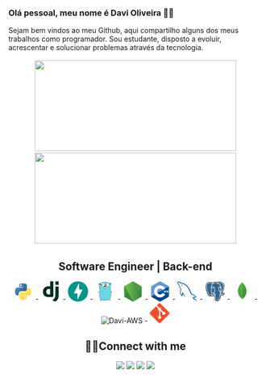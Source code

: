 ### Olá pessoal, meu nome é Davi Oliveira 🤙🏽

<div>
  <lin> Sejam bem vindos ao meu Github, aqui compartilho alguns dos meus trabalhos como programador. Sou estudante, disposto a evoluir, acrescentar e solucionar problemas através da tecnologia.</lin>
</div>
 <br>
  
<div align="center">
  <a>
  <img height="180em" width="400" src="https://github-readme-stats.vercel.app/api?username=davioliveiraes&show_icons=true&theme=dark&include_all_commits=true&count_private=true"/>
  <img height="180em" width="400" src="https://github-readme-stats.vercel.app/api/top-langs/?username=davioliveiraes&layout=compact&langs_count=7&theme=dark"/>

</div>
 
<div align="center">
  <h2> Software Engineer | Back-end </h2>
  <img alt="Davi-Python" heigth="30" width="40" src="https://raw.githubusercontent.com/devicons/devicon/master/icons/python/python-original.svg"/> - 
  <img alt="Davi-Django" heigth="30" width="40" src="https://raw.githubusercontent.com/devicons/devicon/master/icons/django/django-plain.svg"/> - 
  <img alt="Davi-FastAPI" heigth="30" width="40" src="https://raw.githubusercontent.com/devicons/devicon/master/icons/fastapi/fastapi-original.svg"/> -
  <img alt="Davi-Go" heigth="30" width="40" src="https://raw.githubusercontent.com/devicons/devicon/master/icons/go/go-original.svg"/> -
  <img alt="Davi-Nodejs" heigth="30" width="40" src="https://raw.githubusercontent.com/devicons/devicon/master/icons/nodejs/nodejs-original.svg"/> -
  <img alt="Davi-"C++" heigth="30" width="40" src="https://raw.githubusercontent.com/devicons/devicon/master/icons/cplusplus/cplusplus-original.svg"/> -
  <img alt="Davi-Mysql" heigth="30" width="40" src="https://raw.githubusercontent.com/devicons/devicon/master/icons/mysql/mysql-original.svg"/> -
  <img alt="Davi-Postgresql" heigth="30" width="40" src="https://raw.githubusercontent.com/devicons/devicon/master/icons/postgresql/postgresql-original.svg"/> -
  <img alt="Davi-Mongodb" heigth="30" width="40" src="https://raw.githubusercontent.com/devicons/devicon/master/icons/mongodb/mongodb-original.svg"/> -
  <img alt="Davi-AWS" heigth="30" width="40" src="https://www.pngplay.com/wp-content/uploads/3/Amazon-Web-Services-AWS-Logo-Transparent-PNG.png"/> -
  <img alt="Davi-Git" heigth="30" width="40" src="https://raw.githubusercontent.com/devicons/devicon/master/icons/git/git-original.svg"/>

</div>
  
<div align="center">
  <h2> 👨‍💻Connect with me</h2>
  <a href="https://www.linkedin.com/in/davi-oliveira-725950192/" target="_blank"><img src="https://img.shields.io/badge/-LinkedIn-%230077B5?style=for-the-badge&logo=linkedin&logoColor=white" target="_blank"></a>
  <a href="https://www.instagram.com/davioliveira_es/?hl=pt-br" target="_blank"><img src="https://img.shields.io/badge/Instagram-E4405F?style=for-the-badge&logo=instagram&logoColor=white" target="_blank"></a>
 <a href="https://discord.com/channels/@Davi Oliveira#5878" target="_blank"><img src="https://img.shields.io/badge/Discord-7289DA?style=for-the-badge&logo=discord&logoColor=white" target="_blank"></a> 
  <a href="mailto:davioliveiraes7@gmail.com"><img src="https://img.shields.io/badge/-Gmail-%23333?style=for-the-badge&logo=gmail&logoColor=white" target="_blank"></a>
</div>
